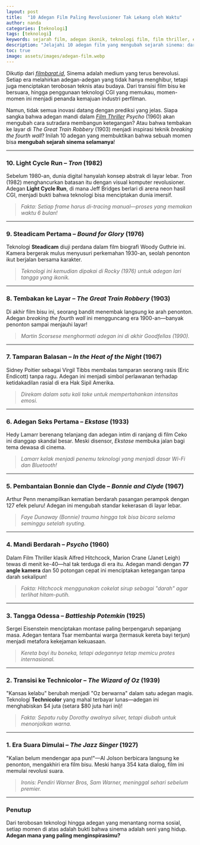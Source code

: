 ```yaml
---
layout: post
title:  "10 Adegan Film Paling Revolusioner Tak Lekang oleh Waktu"
author: nanda
categories: [teknologi]
tags: [teknologi]
keywords: sejarah film, adegan ikonik, teknologi film, film thriller, efek visual, inovasi sinema
description: "Jelajahi 10 adegan film yang mengubah sejarah sinema: dari inovasi CGI pertama, teknik kamera revolusioner, hingga adegan berani yang mendobrak norma sosial"
toc: true
image: assets/images/adegan-film.webp
---
```


Dikutip dari *[filmbarat.id](https://filmbarat.id)*, Sinema adalah medium yang terus berevolusi. Setiap era melahirkan adegan-adegan yang tidak hanya menghibur, tetapi juga menciptakan terobosan teknis atau budaya. Dari transisi film bisu ke bersuara, hingga penggunaan teknologi CGI yang memukau, momen-momen ini menjadi penanda kemajuan industri perfilman.  

Namun, tidak semua inovasi datang dengan prediksi yang jelas. Siapa sangka bahwa adegan mandi dalam *[Film Thriller](https://filmbarat.id/rekomendasi-film/daftar-film-thriller-penuh-misteri-yang-bikin-tegang/)* *Psycho* (1960) akan mengubah cara sutradara membangun ketegangan? Atau bahwa tembakan ke layar di *The Great Train Robbery* (1903) menjadi inspirasi teknik *breaking the fourth wall*? Inilah 10 adegan yang membuktikan bahwa sebuah momen bisa **mengubah sejarah sinema selamanya**!

---

### 10. **Light Cycle Run – *Tron* (1982)**  
Sebelum 1980-an, dunia digital hanyalah konsep abstrak di layar lebar. *Tron* (1982) menghancurkan batasan itu dengan visual komputer revolusioner. Adegan **Light Cycle Run**, di mana Jeff Bridges berlari di arena neon hasil CGI, menjadi bukti bahwa teknologi bisa menciptakan dunia imersif.  
>*Fakta: Setiap frame harus di-tracing manual—proses yang memakan waktu 6 bulan!*  

---

### 9. **Steadicam Pertama – *Bound for Glory* (1976)**  
Teknologi **Steadicam** diuji perdana dalam film biografi Woody Guthrie ini. Kamera bergerak mulus menyusuri perkemahan 1930-an, seolah penonton ikut berjalan bersama karakter.  
>*Teknologi ini kemudian dipakai di *Rocky* (1976) untuk adegan lari tangga yang ikonik.*  

---

### 8. **Tembakan ke Layar – *The Great Train Robbery* (1903)**  
Di akhir film bisu ini, seorang bandit menembak langsung ke arah penonton. Adegan *breaking the fourth wall* ini mengguncang era 1900-an—banyak penonton sampai menjauhi layar!  
>*Martin Scorsese menghormati adegan ini di akhir *Goodfellas* (1990).*  

---

### 7. **Tamparan Balasan – *In the Heat of the Night* (1967)**  
Sidney Poitier sebagai Virgil Tibbs membalas tamparan seorang rasis (Eric Endicott) tanpa ragu. Adegan ini menjadi simbol perlawanan terhadap ketidakadilan rasial di era Hak Sipil Amerika. 
>*Direkam dalam satu kali take untuk mempertahankan intensitas emosi.*  

---

### 6. **Adegan Seks Pertama – *Ekstase* (1933)**  
Hedy Lamarr berenang telanjang dan adegan intim di ranjang di film Ceko ini dianggap skandal besar. Meski disensor, *Ekstase* membuka jalan bagi tema dewasa di cinema.  
> *Lamarr kelak menjadi penemu teknologi yang menjadi dasar Wi-Fi dan Bluetooth!*  

---

### 5. **Pembantaian Bonnie dan Clyde – *Bonnie and Clyde* (1967)**  
Arthur Penn menampilkan kematian berdarah pasangan perampok dengan 127 efek peluru! Adegan ini mengubah standar kekerasan di layar lebar.  
>*Faye Dunaway (Bonnie) trauma hingga tak bisa bicara selama seminggu setelah syuting.*  

---

### 4. **Mandi Berdarah – *Psycho* (1960)**  
Dalam Film Thriller klasik Alfred Hitchcock, Marion Crane (Janet Leigh) tewas di menit ke-40—hal tak terduga di era itu. Adegan mandi dengan **77 angle kamera** dan 50 potongan cepat ini menciptakan ketegangan tanpa darah sekalipun!  
>*Fakta: Hitchcock menggunakan cokelat sirup sebagai "darah" agar terlihat hitam-putih.*  

---

### 3. **Tangga Odessa – *Battleship Potemkin* (1925)**  
Sergei Eisenstein menciptakan montase paling berpengaruh sepanjang masa. Adegan tentara Tsar membantai warga (termasuk kereta bayi terjun) menjadi metafora kekejaman kekuasaan.  
>*Kereta bayi itu boneka, tetapi adegannya tetap memicu protes internasional.*  

---

### 2. **Transisi ke Technicolor – *The Wizard of Oz* (1939)**  
"Kansas kelabu" berubah menjadi "Oz berwarna" dalam satu adegan magis. Teknologi **Technicolor** yang mahal terbayar lunas—adegan ini menghabiskan $4 juta (setara $80 juta hari ini)!  
>*Fakta: Sepatu ruby Dorothy awalnya silver, tetapi diubah untuk menonjolkan warna.*  

---

### 1. **Era Suara Dimulai – *The Jazz Singer* (1927)**  
"Kalian belum mendengar apa pun!"—Al Jolson berbicara langsung ke penonton, mengakhiri era film bisu. Meski hanya 354 kata dialog, film ini memulai revolusi suara.  
> *Ironis: Pendiri Warner Bros, Sam Warner, meninggal sehari sebelum premier.*  

---

### **Penutup**  
Dari terobosan teknologi hingga adegan yang menantang norma sosial, setiap momen di atas adalah bukti bahwa sinema adalah seni yang hidup. **Adegan mana yang paling menginspirasimu?**   

